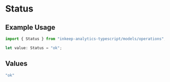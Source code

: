 # Status

## Example Usage

```typescript
import { Status } from "inkeep-analytics-typescript/models/operations";

let value: Status = "ok";
```

## Values

```typescript
"ok"
```